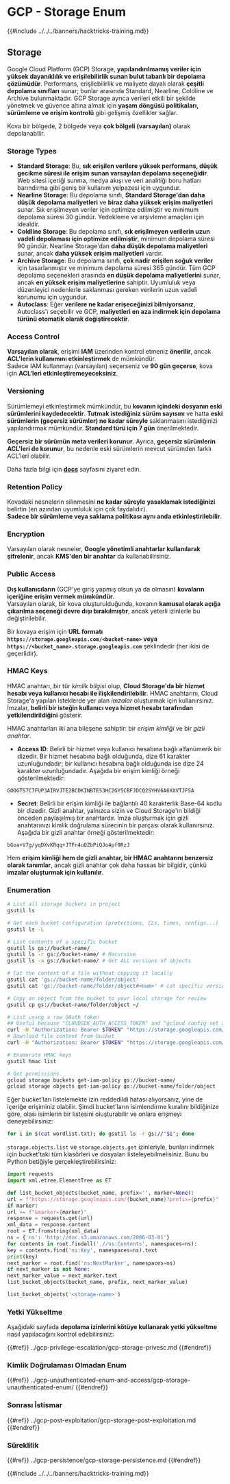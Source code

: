 # GCP - Storage Enum

{{#include ../../../banners/hacktricks-training.md}}

## Storage

Google Cloud Platform (GCP) Storage, **yapılandırılmamış veriler için yüksek dayanıklılık ve erişilebilirlik sunan bulut tabanlı bir depolama çözümüdür**. Performans, erişilebilirlik ve maliyete dayalı olarak **çeşitli depolama sınıfları** sunar; bunlar arasında Standard, Nearline, Coldline ve Archive bulunmaktadır. GCP Storage ayrıca verileri etkili bir şekilde yönetmek ve güvence altına almak için **yaşam döngüsü politikaları, sürümleme ve erişim kontrolü** gibi gelişmiş özellikler sağlar.

Kova bir bölgede, 2 bölgede veya **çok bölgeli (varsayılan)** olarak depolanabilir.

### Storage Types

- **Standard Storage**: Bu, **sık erişilen verilere yüksek performans, düşük gecikme süresi ile erişim sunan varsayılan depolama seçeneğidir**. Web sitesi içeriği sunma, medya akışı ve veri analitiği boru hatları barındırma gibi geniş bir kullanım yelpazesi için uygundur.
- **Nearline Storage**: Bu depolama sınıfı, **Standard Storage'dan daha düşük depolama maliyetleri** ve **biraz daha yüksek erişim maliyetleri** sunar. Sık erişilmeyen veriler için optimize edilmiştir ve minimum depolama süresi 30 gündür. Yedekleme ve arşivleme amaçları için idealdir.
- **Coldline Storage**: Bu depolama sınıfı, **sık erişilmeyen verilerin uzun vadeli depolaması için optimize edilmiştir**, minimum depolama süresi 90 gündür. Nearline Storage'dan **daha düşük depolama maliyetleri** sunar, ancak **daha yüksek erişim maliyetleri** vardır.
- **Archive Storage**: Bu depolama sınıfı, **çok nadir erişilen soğuk veriler** için tasarlanmıştır ve minimum depolama süresi 365 gündür. Tüm GCP depolama seçenekleri arasında **en düşük depolama maliyetlerini** sunar, ancak **en yüksek erişim maliyetlerine** sahiptir. Uyumluluk veya düzenleyici nedenlerle saklanması gereken verilerin uzun vadeli korunumu için uygundur.
- **Autoclass**: Eğer **verilere ne kadar erişeceğinizi bilmiyorsanız**, Autoclass'ı seçebilir ve GCP, **maliyetleri en aza indirmek için depolama türünü otomatik olarak değiştirecektir**.

### Access Control

**Varsayılan olarak**, erişimi **IAM** üzerinden kontrol etmeniz **önerilir**, ancak **ACL'lerin kullanımını etkinleştirmek** de mümkündür.\
Sadece IAM kullanmayı (varsayılan) seçerseniz ve **90 gün geçerse**, kova için **ACL'leri etkinleştiremeyeceksiniz**.

### Versioning

Sürümlemeyi etkinleştirmek mümkündür, bu **kovanın içindeki dosyanın eski sürümlerini kaydedecektir**. **Tutmak istediğiniz sürüm sayısını** ve hatta **eski sürümlerin (geçersiz sürümler) ne kadar süreyle** saklanmasını istediğinizi yapılandırmak mümkündür. **Standard türü için 7 gün** önerilmektedir.

**Geçersiz bir sürümün meta verileri korunur**. Ayrıca, **geçersiz sürümlerin ACL'leri de korunur**, bu nedenle eski sürümlerin mevcut sürümden farklı ACL'leri olabilir.

Daha fazla bilgi için [**docs**](https://cloud.google.com/storage/docs/object-versioning) sayfasını ziyaret edin.

### Retention Policy

Kovadaki nesnelerin silinmesini **ne kadar süreyle** **yasaklamak istediğinizi** belirtin (en azından uyumluluk için çok faydalıdır).\
**Sadece bir sürümleme veya saklama politikası aynı anda etkinleştirilebilir**.

### Encryption

Varsayılan olarak nesneler, **Google yönetimli anahtarlar kullanılarak şifrelenir**, ancak **KMS'den bir anahtar** da kullanabilirsiniz.

### Public Access

**Dış kullanıcıların** (GCP'ye giriş yapmış olsun ya da olmasın) **kovaların içeriğine erişim vermek mümkündür**.\
Varsayılan olarak, bir kova oluşturulduğunda, kovanın **kamusal olarak açığa çıkarılma seçeneği devre dışı bırakılmıştır**, ancak yeterli izinlerle bu değiştirilebilir.

Bir kovaya erişim için **URL formatı** **`https://storage.googleapis.com/<bucket-name>` veya `https://<bucket_name>.storage.googleapis.com`** şeklindedir (her ikisi de geçerlidir).

### HMAC Keys

HMAC anahtarı, bir tür _kimlik bilgisi_ olup, **Cloud Storage'da bir hizmet hesabı veya kullanıcı hesabı ile ilişkilendirilebilir**. HMAC anahtarını, Cloud Storage'a yapılan isteklerde yer alan _imzalar_ oluşturmak için kullanırsınız. İmzalar, **belirli bir isteğin kullanıcı veya hizmet hesabı tarafından yetkilendirildiğini** gösterir.

HMAC anahtarları iki ana bileşene sahiptir: bir _erişim kimliği_ ve bir _gizli anahtar_.

- **Access ID**: Belirli bir hizmet veya kullanıcı hesabına bağlı alfanümerik bir dizedir. Bir hizmet hesabına bağlı olduğunda, dize 61 karakter uzunluğundadır; bir kullanıcı hesabına bağlı olduğunda ise dize 24 karakter uzunluğundadır. Aşağıda bir erişim kimliği örneği gösterilmektedir:

`GOOGTS7C7FUP3AIRVJTE2BCDKINBTES3HC2GY5CBFJDCQ2SYHV6A6XXVTJFSA`

- **Secret**: Belirli bir erişim kimliği ile bağlantılı 40 karakterlik Base-64 kodlu bir dizedir. Gizli anahtar, yalnızca sizin ve Cloud Storage'ın bildiği önceden paylaşılmış bir anahtardır. İmza oluşturmak için gizli anahtarınızı kimlik doğrulama sürecinin bir parçası olarak kullanırsınız. Aşağıda bir gizli anahtar örneği gösterilmektedir:

`bGoa+V7g/yqDXvKRqq+JTFn4uQZbPiQJo4pf9RzJ`

Hem **erişim kimliği hem de gizli anahtar, bir HMAC anahtarını benzersiz olarak tanımlar**, ancak gizli anahtar çok daha hassas bir bilgidir, çünkü **imzalar oluşturmak için kullanılır**.

### Enumeration
```bash
# List all storage buckets in project
gsutil ls

# Get each bucket configuration (protections, CLs, times, configs...)
gsutil ls -L

# List contents of a specific bucket
gsutil ls gs://bucket-name/
gsutil ls -r gs://bucket-name/ # Recursive
gsutil ls -a gs://bucket-name/ # Get ALL versions of objects

# Cat the context of a file without copying it locally
gsutil cat 'gs://bucket-name/folder/object'
gsutil cat 'gs://bucket-name/folder/object#<num>' # cat specific version

# Copy an object from the bucket to your local storage for review
gsutil cp gs://bucket-name/folder/object ~/

# List using a raw OAuth token
## Useful because "CLOUDSDK_AUTH_ACCESS_TOKEN" and "gcloud config set auth/access_token_file" doesn't work with gsutil
curl -H "Authorization: Bearer $TOKEN" "https://storage.googleapis.com/storage/v1/b/<storage-name>/o"
# Download file content from bucket
curl -H "Authorization: Bearer $TOKEN" "https://storage.googleapis.com/storage/v1/b/supportstorage-58249/o/flag.txt?alt=media" --output -

# Enumerate HMAC keys
gsutil hmac list

# Get permissions
gcloud storage buckets get-iam-policy gs://bucket-name/
gcloud storage objects get-iam-policy gs://bucket-name/folder/object
```
Eğer bucket'ları listelemekte izin reddedildi hatası alıyorsanız, yine de içeriğe erişiminiz olabilir. Şimdi bucket'ların isimlendirme kuralını bildiğinize göre, olası isimlerin bir listesini oluşturabilir ve onlara erişmeyi deneyebilirsiniz:
```bash
for i in $(cat wordlist.txt); do gsutil ls -r gs://"$i"; done
```
`storage.objects.list` ve `storage.objects.get` izinleriyle, bunları indirmek için bucket'taki tüm klasörleri ve dosyaları listeleyebilmelisiniz. Bunu bu Python betiğiyle gerçekleştirebilirsiniz:
```python
import requests
import xml.etree.ElementTree as ET

def list_bucket_objects(bucket_name, prefix='', marker=None):
url = f"https://storage.googleapis.com/{bucket_name}?prefix={prefix}"
if marker:
url += f"&marker={marker}"
response = requests.get(url)
xml_data = response.content
root = ET.fromstring(xml_data)
ns = {'ns': 'http://doc.s3.amazonaws.com/2006-03-01'}
for contents in root.findall('.//ns:Contents', namespaces=ns):
key = contents.find('ns:Key', namespaces=ns).text
print(key)
next_marker = root.find('ns:NextMarker', namespaces=ns)
if next_marker is not None:
next_marker_value = next_marker.text
list_bucket_objects(bucket_name, prefix, next_marker_value)

list_bucket_objects('<storage-name>')
```
### Yetki Yükseltme

Aşağıdaki sayfada **depolama izinlerini kötüye kullanarak yetki yükseltme** nasıl yapılacağını kontrol edebilirsiniz:

{{#ref}}
../gcp-privilege-escalation/gcp-storage-privesc.md
{{#endref}}

### Kimlik Doğrulaması Olmadan Enum

{{#ref}}
../gcp-unauthenticated-enum-and-access/gcp-storage-unauthenticated-enum/
{{#endref}}

### Sonrası İstismar

{{#ref}}
../gcp-post-exploitation/gcp-storage-post-exploitation.md
{{#endref}}

### Süreklilik

{{#ref}}
../gcp-persistence/gcp-storage-persistence.md
{{#endref}}

{{#include ../../../banners/hacktricks-training.md}}
